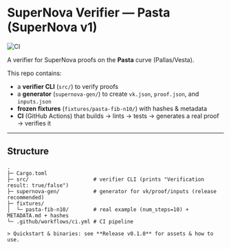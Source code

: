 # SuperNova Verifier — Pasta (SuperNova v1)

![CI](https://github.com/Xyzkh/pallet-supernova-pasta/actions/workflows/ci.yml/badge.svg)

A verifier for SuperNova proofs on the **Pasta** curve (Pallas/Vesta).

This repo contains:
- a **verifier CLI** (`src/`) to verify proofs  
- a **generator** (`supernova-gen/`) to create `vk.json`, `proof.json`, and `inputs.json`  
- **frozen fixtures** (`fixtures/pasta-fib-n10/`) with hashes & metadata  
- **CI** (GitHub Actions) that builds → lints → tests → generates a real proof → verifies it

---

## Structure
```plaintext
.
├─ Cargo.toml
├─ src/                     # verifier CLI (prints "Verification result: true/false")
├─ supernova-gen/           # generator for vk/proof/inputs (release recommended)
├─ fixtures/
│  └─ pasta-fib-n10/        # real example (num_steps=10) + METADATA.md + hashes
└─ .github/workflows/ci.yml # CI pipeline

> Quickstart & binaries: see **Release v0.1.0** for assets & how to use.
